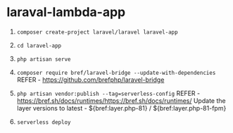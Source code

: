 # laraval-lambda-app

1. `composer create-project laravel/laravel laravel-app`

2. `cd laravel-app`

3. `php artisan serve`

4. `composer require bref/laravel-bridge --update-with-dependencies`
   REFER - https://github.com/brefphp/laravel-bridge

5. `php artisan vendor:publish --tag=serverless-config`
   REFER - https://bref.sh/docs/runtimes/https://bref.sh/docs/runtimes/
   Update the layer versions to latest - ${bref:layer.php-81} / ${bref:layer.php-81-fpm}

6. `serverless deploy`
